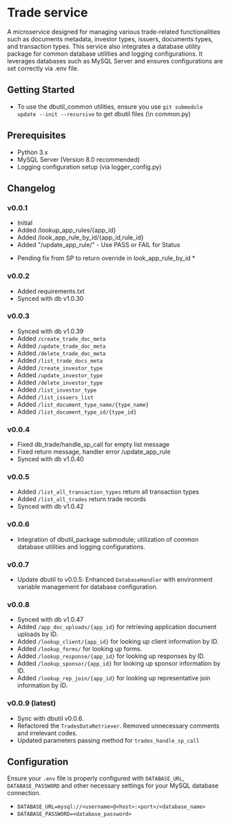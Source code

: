 # Trade service

A microservice designed for managing various trade-related functionalities such as documents metadata, investor types,
issuers, documents types, and transaction types. This service also integrates a database utility package for common
database utilities and logging configurations. It leverages databases such as MySQL Server and ensures configurations
are set correctly via .env file.

## Getting Started

- To use the dbutil_common utilities, ensure you use `git submodule update --init --recursive` to get dbutil files (\n
  common.py)

## Prerequisites

- Python 3.x
- MySQL Server (Version 8.0 recommended)
- Logging configuration setup (via logger_config.py)

## Changelog

### v0.0.1

- Initial
- Added /lookup_app_rules/{app_id}
- Added /look_app_rule_by_id/{app_id,rule_id}
- Added "/update_app_rule/" - Use PASS or FAIL for Status

* Pending fix from SP to return override in look_app_rule_by_id *

### v0.0.2

- Added requirements.txt
- Synced with db v1.0.30

### v0.0.3

- Synced with db v1.0.39
- Added `/create_trade_doc_meta`
- Added `/update_trade_doc_meta`
- Added `/delete_trade_doc_meta`
- Added `/list_trade_docs_meta`
- Added `/create_investor_type`
- Added `/update_investor_type`
- Added `/delete_investor_type`
- Added `/list_investor_type`
- Added `/list_issuers_list`
- Added `/list_document_type_name/{type_name}`
- Added `/list_document_type_id/{type_id}`

### v0.0.4

- Fixed db_trade/handle_sp_call for empty list message
- Fixed return message, handler error /update_app_rule
- Synced with db v1.0.40

### v0.0.5

- Added `/list_all_transaction_types` return all transaction types
- Added `/list_all_trades` return trade records
- Synced with db v1.0.42

### v0.0.6

- Integration of dbutil_package submodule; utilization of common database utilities and logging configurations.

### v0.0.7

- Update dbutil to v0.0.5: Enhanced `DatabaseHandler` with environment variable management for database configuration.

### v0.0.8

- Synced with db v1.0.47
- Added `/app_doc_uploads/{app_id}` for retrieving application document uploads by ID.
- Added `/lookup_client/{app_id}` for looking up client information by ID.
- Added `/lookup_forms/` for looking up forms.
- Added `/lookup_response/{app_id}` for looking up responses by ID.
- Added `/lookup_sponsor/{app_id}` for looking up sponsor information by ID.
- Added `/lookup_rep_join/{app_id}` for looking up representative join information by ID.

### v0.0.9 (latest)

- Sync with dbutil v0.0.6.
- Refactored the `TradesDataRetriever`. Removed unnecessary comments and irrelevant codes.
- Updated parameters passing method for `trades_handle_sp_call`

## Configuration

Ensure your `.env` file is properly configured with `DATABASE_URL`, `DATABASE_PASSWORD` and other necessary settings for
your MySQL database connection.

- `DATABASE_URL=mysql://<username>@<host>:<port>/<database_name>`
- `DATABASE_PASSWORD=<database_password>`